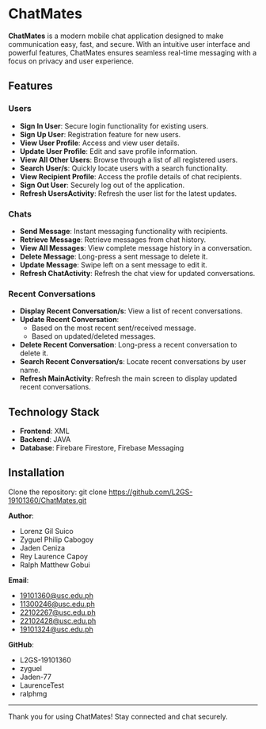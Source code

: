 # ChatMates

**ChatMates** is a modern mobile chat application designed to make communication easy, fast, and secure. With an intuitive user interface and powerful features, ChatMates ensures seamless real-time messaging with a focus on privacy and user experience.

## Features

### **Users**
- **Sign In User**: Secure login functionality for existing users.
- **Sign Up User**: Registration feature for new users.
- **View User Profile**: Access and view user details.
- **Update User Profile**: Edit and save profile information.
- **View All Other Users**: Browse through a list of all registered users.
- **Search User/s**: Quickly locate users with a search functionality.
- **View Recipient Profile**: Access the profile details of chat recipients.
- **Sign Out User**: Securely log out of the application.
- **Refresh UsersActivity**: Refresh the user list for the latest updates.

### **Chats**
- **Send Message**: Instant messaging functionality with recipients.
- **Retrieve Message**: Retrieve messages from chat history.
- **View All Messages**: View complete message history in a conversation.
- **Delete Message**: Long-press a sent message to delete it.
- **Update Message**: Swipe left on a sent message to edit it.
- **Refresh ChatActivity**: Refresh the chat view for updated conversations.

### **Recent Conversations**
- **Display Recent Conversation/s**: View a list of recent conversations.
- **Update Recent Conversation**:
  - Based on the most recent sent/received message.
  - Based on updated/deleted messages.
- **Delete Recent Conversation**: Long-press a recent conversation to delete it.
- **Search Recent Conversation/s**: Locate recent conversations by user name.
- **Refresh MainActivity**: Refresh the main screen to display updated recent conversations.

## Technology Stack
- **Frontend**: XML
- **Backend**: JAVA
- **Database**: Firebare Firestore, Firebase Messaging

## Installation
Clone the repository:
git clone https://github.com/L2GS-19101360/ChatMates.git

**Author**:
- Lorenz Gil Suico
- Zyguel Philip Cabogoy
- Jaden Ceniza
- Rey Laurence Capoy
- Ralph Matthew Gobui
  
**Email**:
- 19101360@usc.edu.ph
- 11300246@usc.edu.ph
- 22102267@usc.edu.ph
- 22102428@usc.edu.ph
- 19101324@usc.edu.ph
  
**GitHub**:
- L2GS-19101360
- zyguel
- Jaden-77
- LaurenceTest
- ralphmg

---

Thank you for using ChatMates! Stay connected and chat securely.
